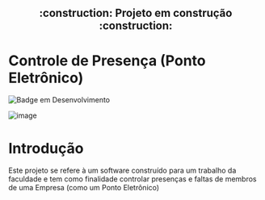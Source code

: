 
<h2 align="center"> 
    :construction:  Projeto em construção  :construction:
</h2>

# Controle de Presença (Ponto Eletrônico)

![Badge em Desenvolvimento](http://img.shields.io/static/v1?label=STATUS&message=EM%20DESENVOLVIMENTO&color=GREEN&style=for-the-badge)


![image](https://user-images.githubusercontent.com/119074384/215282635-53443d7a-c311-4fa8-acc6-c5f9bbef17d1.png)





# Introdução
Este projeto se refere à um software construído para um trabalho da faculdade e tem como finalidade controlar presenças e faltas de membros de uma Empresa  (como um Ponto Eletrônico)
